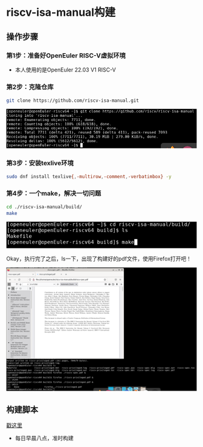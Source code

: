 # riscv-isa-manual构建

## 操作步骤

### 第1步：准备好OpenEuler RISC-V虚拟环境

- 本人使用的是OpenEuler 22.03 V1 RISC-V

### 第2步：克隆仓库

```bash
git clone https://github.com/riscv-isa-manual.git
```

![](./img/Screenshot_20221205_141516.png)

### 第3步：安装texlive环境

```bash
sudo dnf install texlive{,-multirow,-comment,-verbatimbox} -y
```

### 第4步：一个make，解决一切问题

```bash
cd ./riscv-isa-manual/build/
make
```

![](./img/Screenshot_20221205_143609.png)

Okay，执行完了之后，ls一下，出现了构建好的pdf文件，使用Firefox打开吧！

![](./img/Screenshot_20221205_144547.png)

## 构建脚本

[戳这里](./build_script.sh)

- 每日早晨八点，准时构建